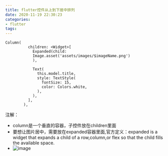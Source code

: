```yaml
---
title: flutter控件从上到下居中排列
date: 2020-11-19 22:30:23
categories: 
- flutter
tags:
---
```


```
Column(
          children: <Widget>[
            Expanded(child:
            Image.asset('assets/images/$imageName.png')
            ),
            
            Text(
              this.model.title,
              style: TextStyle(
                fontSize: 15,
                color: Colors.white,
              ),
            ),
          ],
        ),
```
注解：
- column是一个垂直的容器，子控件放在children里面
- 要想让图片居中，需要放在expanded容器里面,官方定义：expanded is a widget that expands a child of a row,column,or flex so that the child fills the available space.
- ![image](https://flutter.github.io/assets-for-api-docs/assets/widgets/expanded_column.png)
